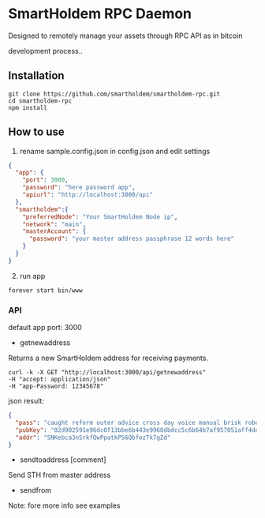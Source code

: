 # SmartHoldem RPC Daemon

Designed to remotely manage your assets through RPC API as in bitcoin

development process..


## Installation
```
git clone https://github.com/smartholdem/smartholdem-rpc.git
cd smartholdem-rpc
npm install
```

## How to use

1. rename sample.config.json in config.json and edit settings
```json
{
  "app": {
    "port": 3000,
    "password": "here password app",
    "apiurl": "http://localhost:3000/api"
  },
  "smartholdem":{
    "preferredNode": "Your SmartHoldem Node ip",
    "network": "main",
    "masterAccount": {
      "password": "your master address passphrase 12 words here"
    }
  }
}
```

2. run app
```
forever start bin/www
```

### API

default app port: 3000

- getnewaddress

Returns a new SmartHoldem address for receiving payments.

```shell
curl -k -X GET "http://localhost:3000/api/getnewaddress"
-H "accept: application/json"
-H "app-Password: 12345678"
```

json result:

```json
{
  "pass": "caught reform outer advice cross day voice manual brisk robot outer broken",
  "pubKey": "02d902591e96dc0f13bbe6b443e9968dbdcc5c6b64b7af957051aff4de4c43c99f",
  "addr": "SNKebca3nSrkfQwPpatkPS6QbfozTk7gZd"
}
```

- sendtoaddress <smartholdemaddress> <amount> [comment]

Send STH from master address

- sendfrom



Note: fore more info see examples
